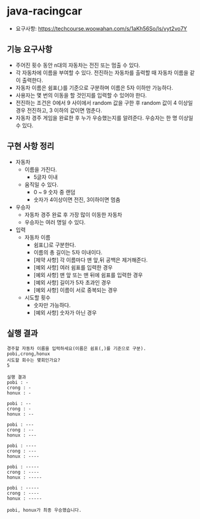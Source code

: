 # java-racingcar
- 요구사항: https://techcourse.woowahan.com/s/1aKh56So/ls/vyt2vo7Y

## 기능 요구사항
- 주어진 횟수 동안 n대의 자동차는 전진 또는 멈출 수 있다.
- 각 자동차에 이름을 부여할 수 있다. 전진하는 자동차를 출력할 때 자동차 이름을 같이 출력한다.
- 자동차 이름은 쉼표(,)를 기준으로 구분하며 이름은 5자 이하만 가능하다.
- 사용자는 몇 번의 이동을 할 것인지를 입력할 수 있어야 한다.
- 전진하는 조건은 0에서 9 사이에서 random 값을 구한 후 random 값이 4 이상일 경우 전진하고, 3 이하의 값이면 멈춘다.
- 자동차 경주 게임을 완료한 후 누가 우승했는지를 알려준다. 우승자는 한 명 이상일 수 있다.

## 구현 사항 정리
- 자동차
    - 이름을 가진다.
        - 5글자 이내
    - 움직일 수 있다.
        - 0 ~ 9 숫자 중 랜덤
        - 숫자가 4이상이면 전진, 3이하이면 멈춤
- 우승자
    - 자동차 경주 완료 후 가장 많이 이동한 자동차
    - 우승자는 여러 명일 수 있다.
- 입력
    - 자동차 이름
        - 쉼표(,)로 구분한다.
        - 이름의 총 길이는 5자 이내이다.
        - [제약 사항] 각 이름마다 맨 앞,뒤 공백은 제거해준다.
        - [예외 사항] 여러 쉼표를 입력한 경우
        - [예외 사항] 맨 앞 또는 맨 뒤에 쉼표를 입력한 경우
        - [예외 사항] 길이가 5자 초과인 경우
        - [예외 사항] 이름이 서로 중복되는 경우
    - 시도할 횟수
        - 숫자만 가능하다.
        - [예외 사항] 숫자가 아닌 경우

## 실행 결과

```
경주할 자동차 이름을 입력하세요(이름은 쉼표(,)를 기준으로 구분).
pobi,crong,honux
시도할 회수는 몇회인가요?
5

실행 결과
pobi : -
crong : -
honux : -

pobi : --
crong : -
honux : --

pobi : ---
crong : --
honux : ---

pobi : ----
crong : ---
honux : ----

pobi : -----
crong : ----
honux : -----

pobi : -----
crong : ----
honux : -----

pobi, honux가 최종 우승했습니다.
```